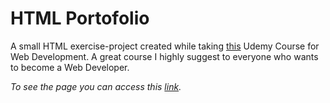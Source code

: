 # HTML Portofolio
A small HTML exercise-project created while taking [this](https://www.udemy.com/course/the-complete-web-development-bootcamp/) Udemy Course for Web Development. A great course I highly suggest to everyone who wants to become a Web Developer.

*To see the page you can access this [link](https://ciocolici.github.io/html-portofolio/).*
